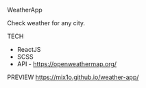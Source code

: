 WeatherApp 

Check weather for any city.

TECH
- ReactJS
- SCSS
- API - https://openweathermap.org/

PREVIEW https://mix1o.github.io/weather-app/
